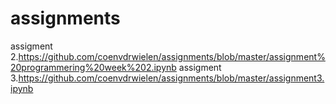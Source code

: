 # assignments
assigment 2.https://github.com/coenvdrwielen/assignments/blob/master/assignment%20programmering%20week%202.ipynb
assigment 3.https://github.com/coenvdrwielen/assignments/blob/master/assignment3.ipynb
